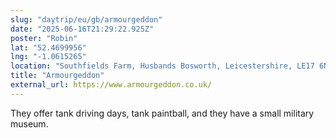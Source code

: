 ```yaml
---
slug: "daytrip/eu/gb/armourgeddon"
date: "2025-06-16T21:29:22.925Z"
poster: "Robin"
lat: "52.4699956"
lng: "-1.0615265"
location: "Southfields Farm, Husbands Bosworth, Leicestershire, LE17 6NW"
title: "Armourgeddon"
external_url: https://www.armourgeddon.co.uk/
---
```

They offer tank driving days, tank paintball, and they have a small military museum.
